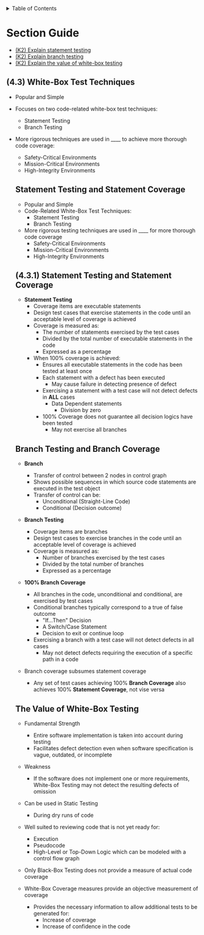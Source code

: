 <details>
  <summary>Table of Contents</summary>
  <ul>
    <li><a href="/README.md">Home</a></li>
    <li><a href="Chapter_4_Home.md">Chapter Home</a></li>
    <li><a href="Section_1.md">Section 1</a></li>
    <li><a href="Section_2.md">Section 2</a></li>
    <li><a href="Section_3.md">Section 3</a></li>
    <li><a href="Section_4.md">Section 4</a></li>
    <li><a href="Section_5.md">Section 5</a></li>
  </ul>
</details>

# Section Guide

- [(K2) Explain statement testing](#431)
- [(K2) Explain branch testing](#432)
- [(K2) Explain the value of white-box testing](#433)

## (4.3) White-Box Test Techniques

- Popular and Simple
- Focuses on two code-related white-box test techniques:
  - Statement Testing
  - Branch Testing
- More rigorous techniques are used in \_\_\_\_ to achieve more thorough code coverage:

  - Safety-Critical Environments
  - Mission-Critical Environments
  - High-Integrity Environments

  <a id=431></a>

  ## Statement Testing and Statement Coverage

  - Popular and Simple
  - Code-Related White-Box Test Techniques:
    - Statement Testing
    - Branch Testing
  - More rigorous testing techniques are used in \_\_\_\_ for more thorough code coverage
    - Safety-Critical Environments
    - Mission-Critical Environments
    - High-Integrity Environments

  <a id=431></a>

  ## (4.3.1) Statement Testing and Statement Coverage

  - **Statement Testing**
    - Coverage items are executable statements
    - Design test cases that exercise statements in the code until an acceptable level of coverage is achieved
    - Coverage is measured as:
      - The number of statements exercised by the test cases
      - Divided by the total number of executable statements in the code
      - Expressed as a percentage
    - When 100% coverage is achieved:
      - Ensures all executable statements in the code has been tested at least once
      - Each statement with a defect has been executed
        - May cause failure in detecting presence of defect
      - Exercising a statement with a test case will not detect defects in **ALL** cases
        - Data Dependent statements
          - Division by zero
      - 100% Coverage does not guarantee all decision logics have been tested
        - May not exercise all branches

  <a id=432></a>

  ## Branch Testing and Branch Coverage

  - **Branch**
    - Transfer of control between 2 nodes in control graph
    - Shows possible sequences in which source code statements are executed in the test object
    - Transfer of control can be:
      - Unconditional (Straight-Line Code)
      - Conditional (Decision outcome)

  - **Branch Testing**
    - Coverage items are branches
    - Design test cases to exercise branches in the code until an acceptable level of coverage is achieved
    - Coverage is measured as:
      - Number of branches exercised by the test cases
      - Divided by the total number of branches
      - Expressed as a percentage

  - **100% Branch Coverage**
    - All branches in the code, unconditional and conditional, are exercised by test cases
    - Conditional branches typically correspond to a true of false outcome
      - "If...Then" Decision
      - A Switch/Case Statement
      - Decision to exit or continue loop
    - Exercising a branch with a test case will not detect defects in all cases
      - May not detect defects requiring the execution of a specific path in a code
  - Branch coverage subsumes statement coverage
    - Any set of test cases achieving 100% **Branch Coverage** also achieves 100% **Statement Coverage**, not vise versa

  <a id=433></a>

  ## The Value of White-Box Testing
  - Fundamental Strength
    - Entire software implementation is taken into account during testing
    - Facilitates defect detection even when software specification is vague, outdated, or incomplete

  - Weakness
    - If the software does not implement one or more requirements, White-Box Testing may not detect the resulting defects of omission

  - Can be used in Static Testing
    - During dry runs of code

  - Well suited to reviewing code that is not yet ready for:
    - Execution
    - Pseudocode
    - High-Level or Top-Down Logic which can be modeled with a control flow graph

  - Only Black-Box Testing does not provide a measure of actual code coverage
  - White-Box Coverage measures provide an objective measurement of coverage
    - Provides the necessary information to allow additional tests to be generated for:
      - Increase of coverage
      - Increase of confidence in the code